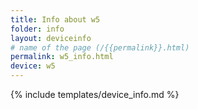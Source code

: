 ```yaml
---
title: Info about w5
folder: info
layout: deviceinfo
# name of the page (/{{permalink}}.html)
permalink: w5_info.html
device: w5
---
```

{% include templates/device_info.md %}
